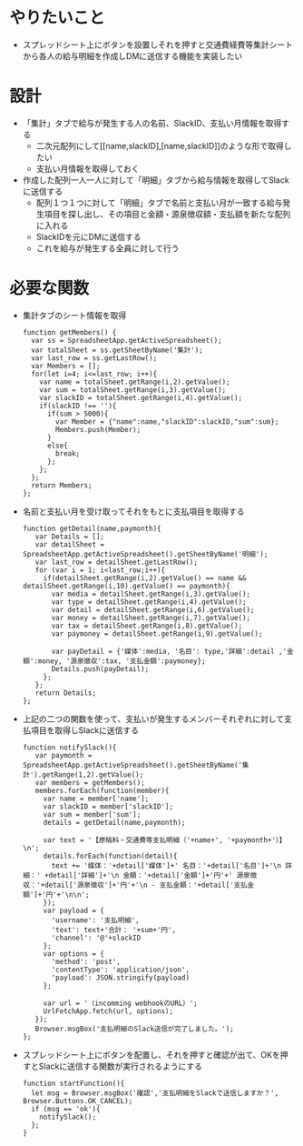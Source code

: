 # やりたいこと
- スプレッドシート上にボタンを設置しそれを押すと交通費経費等集計シートから各人の給与明細を作成しDMに送信する機能を実装したい
# 設計
- 「集計」タブで給与が発生する人の名前、SlackID、支払い月情報を取得する
  - 二次元配列にして[[name,slackID],[name,slackID]]のような形で取得したい
  - 支払い月情報を取得しておく
- 作成した配列一人一人に対して「明細」タブから給与情報を取得してSlackに送信する
  - 配列１つ１つに対して「明細」タブで名前と支払い月が一致する給与発生項目を探し出し、その項目と金額・源泉徴収額・支払額を新たな配列に入れる
  - SlackIDを元にDMに送信する
  - これを給与が発生する全員に対して行う
# 必要な関数
- 集計タブのシート情報を取得
  ```
  function getMembers() {
    var ss = SpreadsheetApp.getActiveSpreadsheet();
    var totalSheet = ss.getSheetByName('集計');
    var last_row = ss.getLastRow();
    var Members = [];
    for(let i=4; i<=last_row; i++){
      var name = totalSheet.getRange(i,2).getValue();
      var sum = totalSheet.getRange(i,3).getValue();
      var slackID = totalSheet.getRange(i,4).getValue();
      if(slackID !== ''){
        if(sum > 5000){
          var Member = {"name":name,"slackID":slackID,"sum":sum};
          Members.push(Member);
        }
        else{
          break;
        };
      };
    };
    return Members;
  };
  ```
 - 名前と支払い月を受け取ってそれをもとに支払項目を取得する
   ```
   function getDetail(name,paymonth){
      var Details = [];
      var detailSheet = SpreadsheetApp.getActiveSpreadsheet().getSheetByName('明細');
      var last_row = detailSheet.getLastRow();
      for (var i = 1; i<last_row;i++){
        if(detailSheet.getRange(i,2).getValue() == name && detailSheet.getRange(i,10).getValue() == paymonth){
          var media = detailSheet.getRange(i,3).getValue();
          var type = detailSheet.getRange(i,4).getValue();
          var detail = detailSheet.getRange(i,6).getValue();
          var money = detailSheet.getRange(i,7).getValue();
          var tax = detailSheet.getRange(i,8).getValue();
          var paymoney = detailSheet.getRange(i,9).getValue();

          var payDetail = {'媒体':media, '名目': type,'詳細':detail ,'金額':money, '源泉徴収':tax, '支払金額':paymoney};
          Details.push(payDetail);
        };
      };
      return Details;
   };
 - 上記の二つの関数を使って、支払いが発生するメンバーそれぞれに対して支払項目を取得しSlackに送信する
   ```
   function notifySlack(){
      var paymonth = SpreadsheetApp.getActiveSpreadsheet().getSheetByName('集計').getRange(1,2).getValue();
      var members = getMembers();
      members.forEach(function(member){
        var name = member['name'];
        var slackID = member['slackID'];
        var sum = member['sum'];
        details = getDetail(name,paymonth);

        var text = '【原稿料・交通費等支払明細（'+name+', '+paymonth+'）】\n';
        details.forEach(function(detail){
          text += '媒体：'+detail['媒体']+' 名目：'+detail['名目']+'\n 詳細：' +detail['詳細']+'\n 金額：'+detail['金額']+'円'+' 源泉徴収：'+detail['源泉徴収']+'円'+'\n - 支払金額：'+detail['支払金額']+'円'+'\n\n';
        });
        var payload = {
          'username': '支払明細',
          'text': text+'合計： '+sum+'円',
          'channel': '@'+slackID
        };
        var options = {
          'method': 'post',
          'contentType': 'application/json',
          'payload': JSON.stringify(payload)
        };

        var url = '（incomming webhookのURL）';
        UrlFetchApp.fetch(url, options);
      });
      Browser.msgBox('支払明細のSlack送信が完了しました。');
   };

 - スプレッドシート上にボタンを配置し、それを押すと確認が出て、OKを押すとSlackに送信する関数が実行されるようにする
    ```
    function startFunction(){
      let msg = Browser.msgBox('確認','支払明細をSlackで送信しますか？', Browser.Buttons.OK_CANCEL);
      if (msg == 'ok'){
        notifySlack();
      };
    }
    ```   
